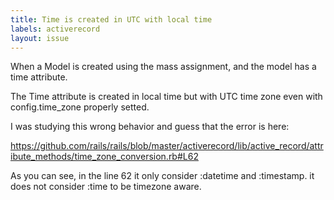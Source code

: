 ```yaml
---
title: Time is created in UTC with local time
labels: activerecord
layout: issue
---
```


When a Model is created using the mass assignment, and the model has a time attribute.

The Time attribute is created in local time but with UTC time zone even with config.time_zone properly setted.

I was studying this wrong behavior and guess that the error is here:

https://github.com/rails/rails/blob/master/activerecord/lib/active_record/attribute_methods/time_zone_conversion.rb#L62

As you can see, in the line 62 it only consider :datetime and :timestamp. it does not consider :time to be timezone aware.

